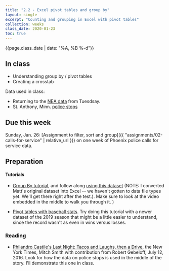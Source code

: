 ```yaml
---
title: "2.2 - Excel pivot tables and group by"
layout: single
excerpt: "Counting and grouping in Excel with pivot tables"
collection: weeks
class_date: 2020-01-23
toc: true
---
```


{{page.class_date | date: "%A, %B %-d"}}

## In class

* Understanding group by / pivot tables
* Creating a crosstab

Data used in class:
* Returning to the [NEA data]( {{site.cdocs}}/data/xlexamples/nea_grants.xlsx) from Tuesdsay.
* St. Anthony, Minn. [police stops]( {{site.cdocs}}/assets/data/xlexamples/saintanthony_police.xlsx)


## Due this week

Sunday, Jan. 26: [Assignment to filter, sort and group]({{ "assignments/02-calls-for-service" | relative_url }}) on one week of Phoenix police calls for service data.

<!--
Put Google doc here if I want to have them test themselves on tidy data.
-->

## Preparation

#### Tutorials

* [Group By tutorial](https://github.com/datajtext/DataJournalismTextbook/blob/master/Modules/GroupBy/group_by_with_excel.md), and follow along [using this dataset]({{site.cdocs}}/assets/data/xlexamples/mountainlions.xlsx) (NOTE: I converted Matt's original dataset into Excel -- we haven't gotten to data file types yet. We'll get there right after the test.). Make sure to look at the video embedded in the middle to walk you through it. )

* [Pivot tables with baseball stats]({{site.cdocs}}/excel/practice/12-excel-baseball). Try doing this tutorial with a newer dataset of the 2019 season that might be a little easier to understand, since the record wasn't as even in wins versus losses.

### Reading

* [Philandro Castile's Last Night: Tacos and Laughs, then a Drive](https://www.nytimes.com/2016/07/13/us/philando-castile-minnesota-police-shooting.html),  the New York Times, Mitch Smith with contribution from Robert Gebeloff, July 12, 2016. Look for how the data on police stops is used in the middle of the story. I'll demonstrate this one in class.
